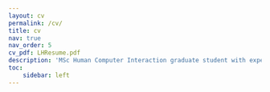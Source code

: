 ```yaml
---
layout: cv
permalink: /cv/
title: cv
nav: true
nav_order: 5
cv_pdf: LHResume.pdf
description: 'MSc Human Computer Interaction graduate student with expertise in AI-Consumer trust, user experience, growth strategy, and market sizing. Previously a research analyst at Accenture with 2 years of professional experience.'
toc:
    sidebar: left
---
```

